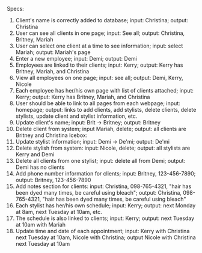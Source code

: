 Specs:
1. Client's name is correctly added to database; input: Christina; output: Christina
2. User can see all clients in one page; input: See all; output: Christina, Britney, Mariah
3. User can select one client at a time to see information; input: select Mariah; output: Mariah's page
4. Enter a new employee; input: Demi; output: Demi
5. Employees are linked to their clients; input: Kerry; output: Kerry has Britney, Mariah, and Christina
6. View all employees on one page; input: see all; output: Demi, Kerry, Nicole
7. Each employee has her/his own page with list of clients attached; input: Kerry; output: Kerry has Britney, Mariah, and Christina
8. User should be able to link to all pages from each webpage; input: homepage; output: links to add clients, add stylists, delete clients, delete stylists, update client and stylist information, etc.
9. Update client's name; input: Brit -> Britney; output: Britney
10. Delete client from system; input Mariah, delete; output: all clients are Britney and Christina
Icebox:
11. Update stylist information; input: Demi -> De'mi; output: De'mi
12. Delete stylish from system: input: Nicole, delete; output: all stylists are Kerry and Demi
13. Delete all clients from one stylist; input: delete all from Demi; output: Demi has no clients
14. Add phone number information for clients; input: Britney, 123-456-7890; output: Britney, 123-456-7890
15. Add notes section for clients: input: Christina, 098-765-4321, "hair has been dyed many times, be careful using bleach"; output: Christina, 098-765-4321, "hair has been dyed many times, be careful using bleach"
16. Each stylist has her/his own schedule; input: Kerry; output: next Monday at 8am, next Tuesday at 10am, etc.
17. The schedule is also linked to clients; input: Kerry; output: next Tuesday at 10am with Mariah
18. Update time and date of each appointment; input: Kerry with Christina next Tuesday at 10am, Nicole with Christina; output Nicole with Christina next Tuesday at 10am
